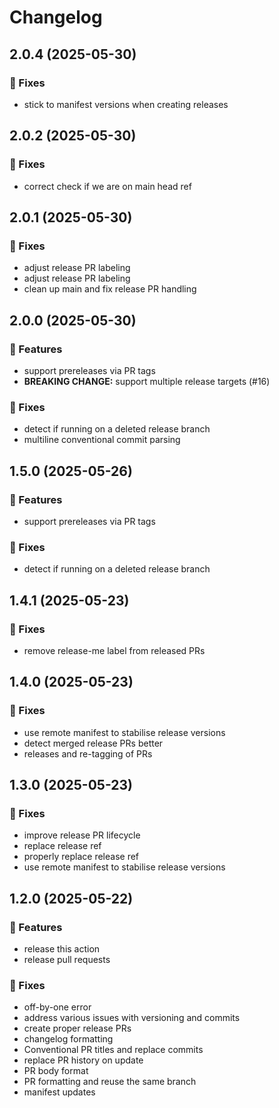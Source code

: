 # Changelog

## 2.0.4 (2025-05-30)

### 🐛 Fixes

- stick to manifest versions when creating releases

## 2.0.2 (2025-05-30)

### 🐛 Fixes

- correct check if we are on main head ref

## 2.0.1 (2025-05-30)

### 🐛 Fixes

- adjust release PR labeling
- adjust release PR labeling
- clean up main and fix release PR handling

## 2.0.0 (2025-05-30)

### 🚀 Features

- support prereleases via PR tags
- **BREAKING CHANGE:** support multiple release targets (#16)

### 🐛 Fixes

- detect if running on a deleted release branch
- multiline conventional commit parsing

## 1.5.0 (2025-05-26)

### 🚀 Features

- support prereleases via PR tags

### 🐛 Fixes

- detect if running on a deleted release branch

## 1.4.1 (2025-05-23)

### 🐛 Fixes

- remove release-me label from released PRs

## 1.4.0 (2025-05-23)

### 🐛 Fixes

- use remote manifest to stabilise release versions
- detect merged release PRs better
- releases and re-tagging of PRs

## 1.3.0 (2025-05-23)

### 🐛 Fixes

- improve release PR lifecycle
- replace release ref
- properly replace release ref
- use remote manifest to stabilise release versions

## 1.2.0 (2025-05-22)

### 🚀 Features

- release this action
- release pull requests

### 🐛 Fixes

- off-by-one error
- address various issues with versioning and commits
- create proper release PRs
- changelog formatting
- Conventional PR titles and replace commits
- replace PR history on update
- PR body format
- PR formatting and reuse the same branch
- manifest updates
